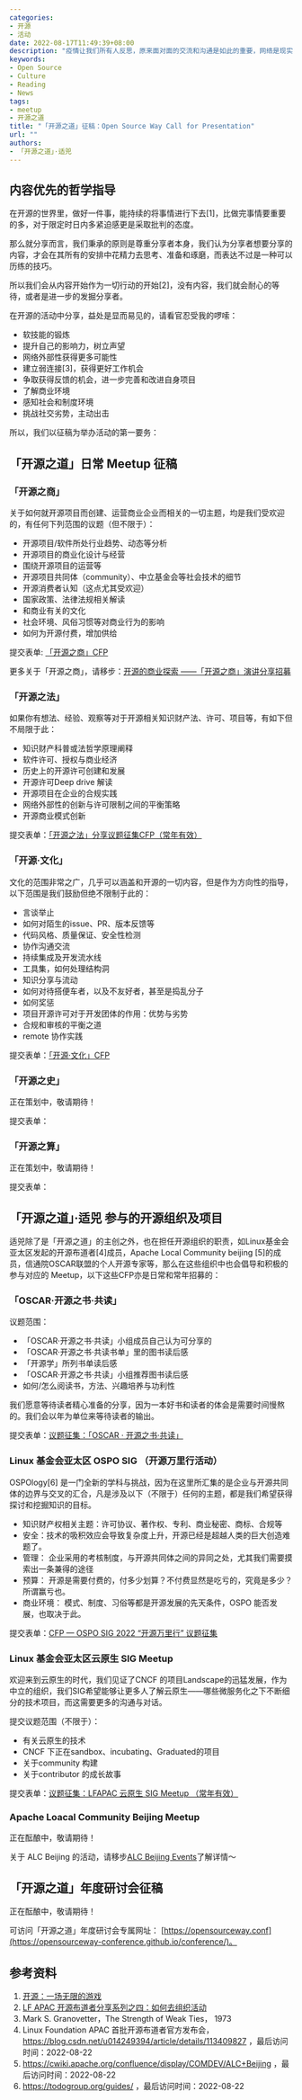 ```yaml
---
categories:
- 开源
- 活动
date: 2022-08-17T11:49:39+08:00
description: "疫情让我们所有人反思，原来面对面的交流和沟通是如此的重要，网络是现实的延伸，而不是取代，新冠病毒已经困扰了我们数年，随着疫苗、治疗药物，以及更为重要的社会组织，我们渐渐的学会了和它共存，当世界再度开放的时候，我们作为开源世界的一分子，更要珍惜和巩固线下活动，学无止境！"
keywords:
- Open Source
- Culture
- Reading
- News
tags:
- meetup
- 开源之道
title: "「开源之道」征稿：Open Source Way Call for Presentation"
url: ""
authors:
- 「开源之道」·适兕
---
```


## 内容优先的哲学指导

在开源的世界里，做好一件事，能持续的将事情进行下去[1]，比做完事情要重要的多，对于限定时日内多紧迫感更是采取批判的态度。

那么就分享而言，我们秉承的原则是尊重分享者本身，我们认为分享者想要分享的内容，才会在其所有的安排中花精力去思考、准备和琢磨，而表达不过是一种可以历练的技巧。

所以我们会从内容开始作为一切行动的开始[2]，没有内容，我们就会耐心的等待，或者是进一步的发掘分享者。

在开源的活动中分享，益处是显而易见的，请看官忍受我的啰嗦：

* 软技能的锻炼
* 提升自己的影响力，树立声望
* 网络外部性获得更多可能性
* 建立弱连接[3]，获得更好工作机会
* 争取获得反馈的机会，进一步完善和改进自身项目
* 了解商业环境
* 感知社会和制度环境
* 挑战社交劣势，主动出击

所以，我们以征稿为举办活动的第一要务：

## 「开源之道」日常 Meetup 征稿

### 「开源之商」 

关于如何就开源项目而创建、运营商业企业而相关的一切主题，均是我们受欢迎的，有任何下列范围的议题（但不限于）：

* 开源项目/软件所处行业趋势、动态等分析
* 开源项目的商业化设计与经营
* 围绕开源项目的运营等
* 开源项目共同体（community）、中立基金会等社会技术的细节
* 开源消费者认知（这点尤其受欢迎）
* 国家政策、法律法规相关解读
* 和商业有关的文化
* 社会环境、风俗习惯等对商业行为的影响
* 如何为开源付费，增加供给

提交表单: [「开源之商」CFP](https://shimo.im/forms/96gTtHYVXvrd9Vrt/fill)

更多关于「开源之商」，请移步：[开源的商业探索 ——「开源之商」演讲分享招募](https://shimo.im/docs/VXvtxYhdPP6jHDJt)

### 「开源之法」

如果你有想法、经验、观察等对于开源相关知识财产法、许可、项目等，有如下但不局限于此：

* 知识财产科普或法哲学原理阐释
* 软件许可、授权与商业经济
* 历史上的开源许可创建和发展
* 开源许可Deep drive 解读
* 开源项目在企业的合规实践
* 网络外部性的创新与许可限制之间的平衡策略
* 开源商业模式创新


提交表单：[「开源之法」分享议题征集CFP（常年有效）](https://docs.qq.com/form/page/DUFhvcElhd1lTWEVa)

### 「开源·文化」

文化的范围非常之广，几乎可以涵盖和开源的一切内容，但是作为方向性的指导，以下范围是我们鼓励但绝不限制于此的：

* 言谈举止
* 如何对陌生的issue、PR、版本反馈等
* 代码风格、质量保证、安全性检测
* 协作沟通交流
* 持续集成及开发流水线
* 工具集，如何处理结构洞
* 知识分享与流动
* 如何对待搭便车者，以及不友好者，甚至是捣乱分子
* 如何奖惩
* 项目开源许可对于开发团体的作用：优势与劣势
* 合规和审核的平衡之道
* remote 协作实践

提交表单：[「开源·文化」CFP](https://docs.qq.com/form/page/DUFhrSnVieVZFdXR5)

### 「开源之史」

正在策划中，敬请期待！

提交表单：[]()

### 「开源之算」

正在策划中，敬请期待！

提交表单：[]()

## 「开源之道」·适兕 参与的开源组织及项目

适兕除了是「开源之道」的主创之外，也在担任开源组织的职责，如Linux基金会亚太区发起的开源布道者[4]成员，Apache Local Community beijing [5]的成员，信通院OSCAR联盟的个人开源专家等，那么在这些组织中也会倡导和积极的参与对应的 Meetup，以下这些CFP亦是日常和常年招募的：

### 「OSCAR·开源之书·共读」

议题范围：

* 「OSCAR·开源之书·共读」小组成员自己认为可分享的
* 「OSCAR·开源之书·共读书单」里的图书读后感
* 「开源学」所列书单读后感
* 「OSCAR·开源之书·共读」小组推荐图书读后感
*  如何/怎么阅读书，方法、兴趣培养与功利性

我们愿意等待读者精心准备的分享，因为一本好书和读者的体会是需要时间慢熬的。我们会以年为单位来等待读者的输出。

提交表单：[议题征集：「OSCAR · 开源之书·共读」](https://docs.qq.com/form/page/DUE9Oc3RWcUpaUnZF)

### Linux 基金会亚太区 OSPO SIG （开源万里行活动）

OSPOlogy[6] 是一门全新的学科与挑战，因为在这里所汇集的是企业与开源共同体的边界与交叉的汇合，凡是涉及以下（不限于）任何的主题，都是我们希望获得探讨和挖掘知识的目标。

* 知识财产权相关主题：许可协议、著作权、专利、商业秘密、商标、合规等
* 安全：技术的吸积效应会导致复杂度上升，开源已经是超越人类的巨大创造难题了。
* 管理： 企业采用的考核制度，与开源共同体之间的异同之处，尤其我们需要摸索出一条兼得的途径
* 预算： 开源是需要付费的，付多少划算？不付费显然是吃亏的，究竟是多少？所谓赢亏也。
* 商业环境： 模式、制度、习俗等都是开源发展的先天条件，OSPO 能否发展，也取决于此。

提交表单：[CFP — OSPO SIG  2022 “开源万里行” 议题征集](https://docs.qq.com/form/page/DUEdqYllSa0VaV1dj)

### Linux 基金会亚太区云原生 SIG Meetup

欢迎来到云原生的时代，我们见证了CNCF 的项目Landscape的迅猛发展，作为中立的组织，我们SIG希望能够让更多人了解云原生——哪些微服务化之下不断细分的技术项目，而这需要更多的沟通与对话。

提交议题范围（不限于）：

* 有关云原生的技术
* CNCF 下正在sandbox、incubating、Graduated的项目
* 关于community 构建
* 关于contributor 的成长故事

提交表单：[议题征集：LFAPAC 云原生 SIG Meetup （常年有效）](https://docs.qq.com/form/page/DUExhZFpQcFlmWUdZ)

### Apache Loacal Community Beijing Meetup

正在酝酿中，敬请期待！

关于 ALC Beijing 的活动，请移步[ALC Beijing Events](https://cwiki.apache.org/confluence/display/COMDEV/ALC+Beijing+Events)了解详情～ 

## 「开源之道」年度研讨会征稿

正在酝酿中，敬请期待！

可访问「开源之道」年度研讨会专属网址： [https://opensourceway.conf](https://opensourceway-conference.github.io/conference/)。

## 参考资料

1. [开源：一场无限的游戏](posts/opensource_culture/open-source-an-infinite-game/)
2. [LF APAC 开源布道者分享系列之四：如何去组织活动](posts/lfapac-evangelist-sharing/we-need-make-event-happening/)
3. Mark S. Granovetter，The Strength of Weak Ties， 1973
4. Linux Foundation APAC 首批开源布道者官方发布会，https://blog.csdn.net/u014249394/article/details/113409827 ，最后访问时间：2022-08-22
5. https://cwiki.apache.org/confluence/display/COMDEV/ALC+Beijing ，最后访问时间：2022-08-22
6. https://todogroup.org/guides/ ，最后访问时间：2022-08-22